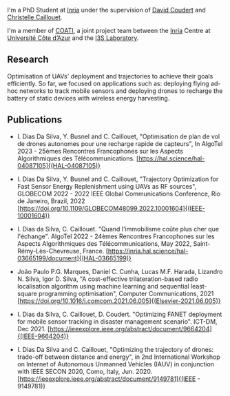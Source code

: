 I'm a PhD Student at [Inria](https://www.inria.fr/fr) under the supervision of [David Coudert](http://www-sop.inria.fr/members/David.Coudert/index.shtml) and [Christelle Caillouet](http://www-sop.inria.fr/members/Christelle.Molle-Caillouet/).

I'm a member of [COATI](https://team.inria.fr/coati/), a joint project team between the [Inria](https://www.inria.fr/fr/centre-inria-universite-cote-azur) Centre at [Université Côte d’Azur](https://www.inria.fr/fr/centre-inria-universite-cote-azur) and the [I3S Laboratory](https://www.i3s.unice.fr/en).

## Research
Optimisation of UAVs' deployment and trajectories to achieve their goals efficiently. So far, we focused on applications such as: deploying flying ad-hoc networks to track mobile sensors and deploying drones to recharge the battery of static devices with wireless energy harvesting.

## Publications

* I. Dias Da Silva, Y. Busnel and C. Caillouet, "Optimisation de plan de vol de drones autonomes pour une recharge rapide de capteurs", In AlgoTel 2023 - 25èmes Rencontres Francophones sur les Aspects Algorithmiques des Télécommunications.  [https://hal.science/hal-04087105]{(HAL-04087105)}

* I. Dias Da Silva, Y. Busnel and C. Caillouet, "Trajectory Optimization for Fast Sensor Energy Replenishment using UAVs as RF sources", GLOBECOM 2022 - 2022 IEEE Global Communications Conference, Rio de Janeiro, Brazil, 2022  [https://doi.org/10.1109/GLOBECOM48099.2022.10001604]{(IEEE-10001604)}

* I. Dias da Silva, C. Caillouet. "Quand l'immobilisme coûte plus cher que l'échange". AlgoTel 2022 - 24èmes Rencontres Francophones sur les Aspects Algorithmiques des Télécommunications, May 2022, Saint-Rémy-Lès-Chevreuse, France.  [https://inria.hal.science/hal-03665199/document]{(HAL-03665199)}

* João Paulo P.G. Marques, Daniel C. Cunha, Lucas M.F. Harada, Lizandro N. Silva, Igor D. Silva, "A cost-effective trilateration-based radio localisation algorithm using machine learning and sequential least-square programming optimisation", Computer Communications, 2021  [https://doi.org/10.1016/j.comcom.2021.06.005]{(Elsevier-2021.06.005)}

* I. Dias da Silva, C. Caillouet, D. Coudert. "Optimizing FANET deployment for mobile sensor tracking in disaster management scenario". ICT-DM, Dec 2021.  [https://ieeexplore.ieee.org/abstract/document/9664204]{(IEEE-9664204)}

* I. Dias Da Silva and C. Caillouet, "Optimizing the trajectory of drones: trade-off between distance and energy", in 2nd International Workshop on Internet of Autonomous Unmanned Vehicles (IAUV) in conjunction with IEEE SECON 2020, Como, Italy, Jun. 2020.  [https://ieeexplore.ieee.org/abstract/document/9149781]{(IEEE - 9149781)}